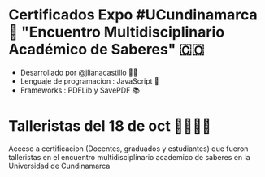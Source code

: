 # Certificados Expo #UCundinamarca 🚀 "Encuentro Multidisciplinario Académico de Saberes" 🇨🇴
* Desarrollado por @jlianacastillo 👩‍💻
* Lenguaje de programacion : JavaScript 💛
* Frameworks : PDFLib y SavePDF 📚

# Talleristas del 18 de oct 👩‍🏫👨‍🏫
Acceso a certificacion (Docentes, graduados y estudiantes) que fueron talleristas en el encuentro multidisciplinario academico de saberes en la Universidad de Cundinamarca 
